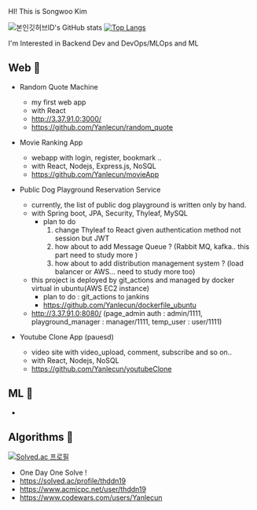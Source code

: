 HI! This is Songwoo Kim

![본인깃허브ID's GitHub stats](https://github-readme-stats.vercel.app/api?username=yanlecun&show_icons=true&theme=dark)
[![Top Langs](https://github-readme-stats.vercel.app/api/top-langs/?username=yanlecun&layout=compact&theme=dark&langs_count=8)](https://github.com/yanlecun/github-readme-stats)


I'm Interested in Backend Dev and DevOps/MLOps and ML

Web 🐥
-
- Random Quote Machine 
  - my first web app
  - with React
  - http://3.37.91.0:3000/
  - https://github.com/Yanlecun/random_quote
  
- Movie Ranking App
  - webapp with login, register, bookmark ..
  - with React, Nodejs, Express.js, NoSQL
  - https://github.com/Yanlecun/movieApp
 
- Public Dog Playground Reservation Service
  - currently, the list of public dog playground is written only by hand.
  - with Spring boot, JPA, Security, Thyleaf, MySQL
    - plan to do
      1. change Thyleaf to React given authentication method not session but JWT
      2. how about to add Message Queue ? (Rabbit MQ, kafka.. this part need to study more )
      3. how about to add distribution management system ? (load balancer or AWS... need to study more too)
  - this project is deployed by git_actions and managed by docker virtual in ubuntu(AWS EC2 instance)
    - plan to do : git_actions to jankins 
    - https://github.com/Yanlecun/dockerfile_ubuntu
  - http://3.37.91.0:8080/ (page_admin auth : admin/1111, playground_manager : manager/1111, temp_user : user/1111)

 - Youtube Clone App (pauesd)
   - video site with video_upload, comment, subscribe and so on..
   - with React, Nodejs, NoSQL
   - https://github.com/Yanlecun/youtubeClone

ML 🐣
- 
- 
Algorithms 🐣
-
[![Solved.ac 프로필](http://mazassumnida.wtf/api/v2/generate_badge?boj=thddn19)](https://solved.ac/thddn19)
- One Day One Solve !
- https://solved.ac/profile/thddn19
- https://www.acmicpc.net/user/thddn19
- https://www.codewars.com/users/Yanlecun
